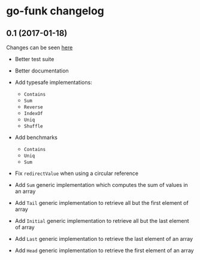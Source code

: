 # go-funk changelog

## 0.1 (2017-01-18)

Changes can be seen [here](https://github.com/thoas/go-funk/compare/73b8ae1f6443c9d4acbdc612bbb2ca804bb39b1d...master)

- Better test suite
- Better documentation
- Add typesafe implementations:

  - `Contains`
  - `Sum`
  - `Reverse`
  - `IndexOf`
  - `Uniq`
  - `Shuffle`

- Add benchmarks

  - `Contains`
  - `Uniq`
  - `Sum`

- Fix `redirectValue` when using a circular reference
- Add `Sum` generic implementation which computes the sum of values in an array
- Add `Tail` generic implementation to retrieve all but the first element of array
- Add `Initial` generic implementation to retrieve all but the last element of array
- Add `Last` generic implementation to retrieve the last element of an array
- Add `Head` generic implementation to retrieve the first element of an array
